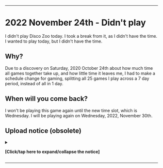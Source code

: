 
***

# 2022 November 24th - Didn't play

I didn't play Disco Zoo today. I took a break from it, as I didn't have the time. I wanted to play today, but I didn't have the time.

## Why?

Due to a discovery on Saturday, 2020 October 24th about how much time all games together take up, and how little time it leaves me, I had to make a schedule change for gaming, splitting all 25 games I play across a 7 day period, instead of all in 1 day.

## When will you come back?

I won't be playing this game again until the new time slot, which is Wednesday. I will be playing again on Wednesday, 2022, November 30th.

## Upload notice (obsolete)

<details><summary><p><b>[Click/tap here to expand/collapse the notice]</b></p></summary>

**Section to be removed on 2023, January 1st**

Starting with a decision on 2022, Thursday, July 21st, I will no longer be uploading Git-image part A files to GitHub on a daily/weekly basis. I am making a transition. Images from 2022 July 27th and onward will not be uploaded here.

This decision was reversed on 2022, Wednesday, October 12th. Data began being uploaded again, and as of 2022, Wednesday, October 19th, the repository is back up to date.

</details>

***
